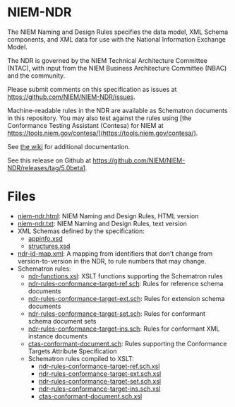 
# NIEM-NDR

The NIEM Naming and Design Rules specifies the data model, XML Schema
components, and XML data for use with the National Information Exchange Model.

The NDR is governed by the NIEM Technical Architecture Committee (NTAC), with
input from the NIEM Business Architecture Committee (NBAC) and the community.

Please submit comments on this specification as issues at
https://github.com/NIEM/NIEM-NDR/issues.

Machine-readable rules in the NDR are available as Schematron documents in this
repository. You may also test against the rules using
[the Conformance Testing Assistant (Contesa) for NIEM at https://tools.niem.gov/contesa/](https://tools.niem.gov/contesa/).

See [the wiki](https://github.com/NIEM/NIEM-NDR/wiki) for additional documentation.

See this release on Github at <https://github.com/NIEM/NIEM-NDR/releases/tag/5.0beta1>.

# Files

- [niem-ndr.html](niem-ndr.html): NIEM Naming and Design Rules, HTML version
- [niem-ndr.txt](niem-ndr.txt): NIEM Naming and Design Rules, text version
- XML Schemas defined by the specification:
    - [appinfo.xsd](appinfo.xsd)
    - [structures.xsd](structures.xsd)
- [ndr-id-map.xml](ndr-id-map.xml): A mapping from identifiers that don't change from version-to-version in the NDR, to rule numbers that may change.
- Schematron rules:
    - [ndr-functions.xsl](ndr-functions.xsl): XSLT functions supporting the Schematron rules
    - [ndr-rules-conformance-target-ref.sch](ndr-rules-conformance-target-ref.sch): Rules for reference schema documents
    - [ndr-rules-conformance-target-ext.sch](ndr-rules-conformance-target-ext.sch): Rules for extension schema documents
    - [ndr-rules-conformance-target-set.sch](ndr-rules-conformance-target-set.sch): Rules for conformant schema document sets
    - [ndr-rules-conformance-target-ins.sch](ndr-rules-conformance-target-ins.sch): Rules for conformant XML instance documents
    - [ctas-conformant-document.sch](ctas-conformant-document.sch): Rules supporting the Conformance Targets Attribute Specification
    - Schematron rules compiled to XSLT:
        - [ndr-rules-conformance-target-ref.sch.xsl](ndr-rules-conformance-target-ref.sch.xsl)
        - [ndr-rules-conformance-target-ext.sch.xsl](ndr-rules-conformance-target-ext.sch.xsl)
        - [ndr-rules-conformance-target-set.sch.xsl](ndr-rules-conformance-target-set.sch.xsl)
        - [ndr-rules-conformance-target-ins.sch.xsl](ndr-rules-conformance-target-ins.sch.xsl)
        - [ctas-conformant-document.sch.xsl](ctas-conformant-document.sch.xsl)
